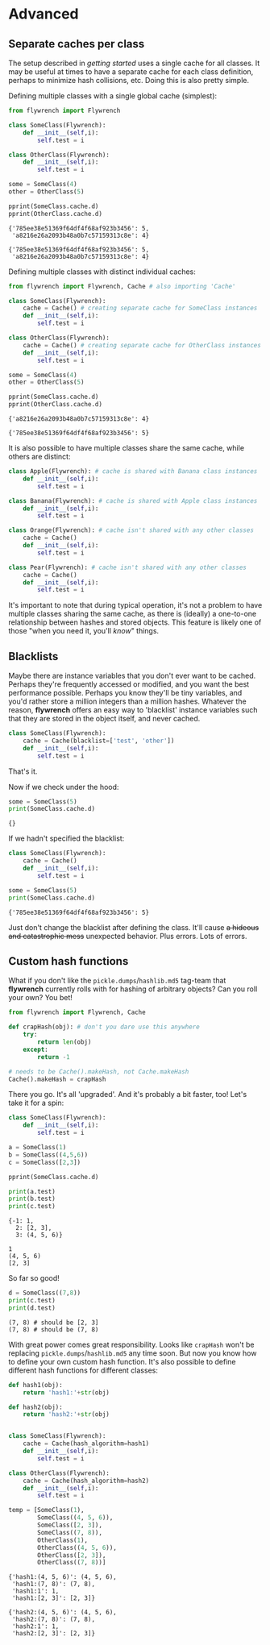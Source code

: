 
# Advanced

## Separate caches per class

The setup described in *getting started* uses a single cache for all classes. It may be useful at times to have a separate cache for each class definition, perhaps to minimize hash collisions, etc. Doing this is also pretty simple.

Defining multiple classes with a single global cache (simplest):

```python
from flywrench import Flywrench

class SomeClass(Flywrench):
    def __init__(self,i):
        self.test = i

class OtherClass(Flywrench):
    def __init__(self,i):
        self.test = i

some = SomeClass(4)
other = OtherClass(5)

pprint(SomeClass.cache.d)
pprint(OtherClass.cache.d)
```
```
{'785ee38e51369f64df4f68af923b3456': 5, 
 'a8216e26a2093b48a0b7c57159313c8e': 4}

{'785ee38e51369f64df4f68af923b3456': 5, 
 'a8216e26a2093b48a0b7c57159313c8e': 4}
```


Defining multiple classes with distinct individual caches:

```python
from flywrench import Flywrench, Cache # also importing 'Cache'

class SomeClass(Flywrench):
    cache = Cache() # creating separate cache for SomeClass instances
    def __init__(self,i):
        self.test = i

class OtherClass(Flywrench):
    cache = Cache() # creating separate cache for OtherClass instances
    def __init__(self,i):
        self.test = i

some = SomeClass(4)
other = OtherClass(5)

pprint(SomeClass.cache.d)
pprint(OtherClass.cache.d)
```
```
{'a8216e26a2093b48a0b7c57159313c8e': 4}

{'785ee38e51369f64df4f68af923b3456': 5}
```

It is also possible to have multiple classes share the same cache, while others are distinct:

```python
class Apple(Flywrench): # cache is shared with Banana class instances
    def __init__(self,i):
        self.test = i

class Banana(Flywrench): # cache is shared with Apple class instances
    def __init__(self,i):
        self.test = i

class Orange(Flywrench): # cache isn't shared with any other classes
    cache = Cache()
    def __init__(self,i):
        self.test = i

class Pear(Flywrench): # cache isn't shared with any other classes
    cache = Cache()
    def __init__(self,i):
        self.test = i
```

It's important to note that during typical operation, it's not a problem to have multiple classes sharing the same cache, as there is (ideally) a one-to-one relationship between hashes and stored objects. This feature is likely one of those "when you need it, you'll *know*" things.


## Blacklists

Maybe there are instance variables that you don't ever want to be cached. Perhaps they're frequently accessed or modified, and you want the best performance possible. Perhaps you know they'll be tiny variables, and you'd rather store a million integers than a million hashes. Whatever the reason, **flywrench** offers an easy way to 'blacklist' instance variables such that they are stored in the object itself, and never cached.

```python
class SomeClass(Flywrench):
    cache = Cache(blacklist=['test', 'other'])
    def __init__(self,i):
        self.test = i
```

That's it.

Now if we check under the hood:

```python
some = SomeClass(5)
print(SomeClass.cache.d)
```
```
{}
```

If we hadn't specified the blacklist:

```python
class SomeClass(Flywrench):
    cache = Cache()
    def __init__(self,i):
        self.test = i

some = SomeClass(5)
print(SomeClass.cache.d)
```
```
{'785ee38e51369f64df4f68af923b3456': 5}
```

Just don't change the blacklist after defining the class. It'll cause ~~a hideous and catastrophic mess~~ unexpected behavior. Plus errors. Lots of errors.

## Custom hash functions

What if you don't like the `pickle.dumps`/`hashlib.md5` tag-team that **flywrench** currently rolls with for hashing of arbitrary objects? Can you roll your own? You bet!

```python
from flywrench import Flywrench, Cache

def crapHash(obj): # don't you dare use this anywhere
    try:
        return len(obj)
    except:
        return -1

# needs to be Cache().makeHash, not Cache.makeHash
Cache().makeHash = crapHash
```

There you go. It's all 'upgraded'. And it's probably a bit faster, too! Let's take it for a spin:

```python
class SomeClass(Flywrench):
    def __init__(self,i):
        self.test = i

a = SomeClass(1)
b = SomeClass((4,5,6))
c = SomeClass([2,3])

pprint(SomeClass.cache.d)

print(a.test)
print(b.test)
print(c.test)
```
```
{-1: 1, 
  2: [2, 3], 
  3: (4, 5, 6)}

1
(4, 5, 6)
[2, 3]
```

So far so good!

```python
d = SomeClass((7,8))
print(c.test)
print(d.test)
```

```
(7, 8) # should be [2, 3]
(7, 8) # should be (7, 8)
```

With great power comes great responsibility. Looks like `crapHash` won't be replacing `pickle.dumps`/`hashlib.md5` any time soon. But now you know how to define your own custom hash function. It's also possible to define different hash functions for different classes:


```python
def hash1(obj):
    return 'hash1:'+str(obj)

def hash2(obj):
    return 'hash2:'+str(obj)


class SomeClass(Flywrench):
    cache = Cache(hash_algorithm=hash1)
    def __init__(self,i):
        self.test = i

class OtherClass(Flywrench):
    cache = Cache(hash_algorithm=hash2)
    def __init__(self,i):
        self.test = i

temp = [SomeClass(1),
        SomeClass((4, 5, 6)),
        SomeClass([2, 3]),
        SomeClass((7, 8)),
        OtherClass(1),
        OtherClass((4, 5, 6)),
        OtherClass([2, 3]),
        OtherClass((7, 8))]
```

```
{'hash1:(4, 5, 6)': (4, 5, 6),
 'hash1:(7, 8)': (7, 8),
 'hash1:1': 1,
 'hash1:[2, 3]': [2, 3]}
 
{'hash2:(4, 5, 6)': (4, 5, 6),
 'hash2:(7, 8)': (7, 8),
 'hash2:1': 1,
 'hash2:[2, 3]': [2, 3]}
```
